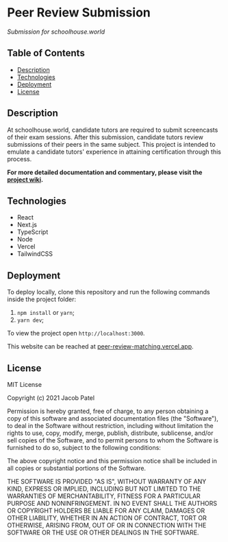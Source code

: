 # Peer Review Submission
*Submission for schoolhouse.world*


## Table of Contents
- [Description](#description)
- [Technologies](#technologies)
- [Deployment](#deployment)
- [License](#license)

## Description

At schoolhouse.world, candidate tutors are required to submit screencasts of their exam sessions. After this submission, candidate tutors review submissions of their peers in the same subject. This project is intended to emulate a candidate tutors' experience in attaining certification through this process.

**For more detailed documentation and commentary, please visit the [project wiki](https://github.com/jseanpatel/peer-review-matching/wiki).**

## Technologies

* React
* Next.js
* TypeScript
* Node
* Vercel
* TailwindCSS


## Deployment

To deploy locally, clone this repository and run the following commands inside the project folder:

1. `npm install` or `yarn`;
2. `yarn dev`;

To view the project open `http://localhost:3000`.

This website can be reached at [peer-review-matching.vercel.app](https://peer-review-matching.vercel.app/).

## License

MIT License

Copyright (c) 2021 Jacob Patel

Permission is hereby granted, free of charge, to any person obtaining a copy of this software and associated documentation files (the "Software"), to deal in the Software without restriction, including without limitation the rights to use, copy, modify, merge, publish, distribute, sublicense, and/or sell copies of the Software, and to permit persons to whom the Software is furnished to do so, subject to the following conditions:

The above copyright notice and this permission notice shall be included in all copies or substantial portions of the Software.

THE SOFTWARE IS PROVIDED "AS IS", WITHOUT WARRANTY OF ANY KIND, EXPRESS OR IMPLIED, INCLUDING BUT NOT LIMITED TO THE WARRANTIES OF MERCHANTABILITY, FITNESS FOR A PARTICULAR PURPOSE AND NONINFRINGEMENT. IN NO EVENT SHALL THE AUTHORS OR COPYRIGHT HOLDERS BE LIABLE FOR ANY CLAIM, DAMAGES OR OTHER LIABILITY, WHETHER IN AN ACTION OF CONTRACT, TORT OR OTHERWISE, ARISING FROM, OUT OF OR IN CONNECTION WITH THE SOFTWARE OR THE USE OR OTHER DEALINGS IN THE SOFTWARE.